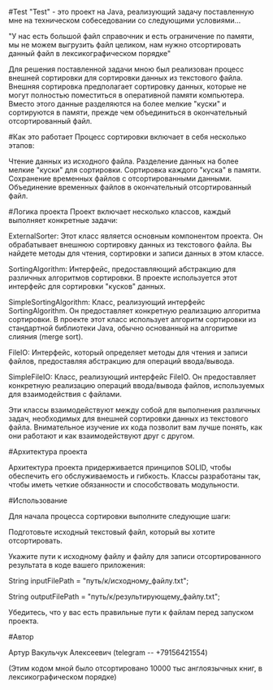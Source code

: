 #Test
"Test" - это проект на Java, реализующий задачу поставленную мне на техническом собеседовании со следующими условиями...

"У нас есть большой файл справочник и есть ограничение по памяти, мы не можем выгрузить файл целиком, нам нужно отсортировать данный файл в лексикографическом порядке"

Для решения поставленной задачи мною был реализован процесс внешней сортировки для сортировки данных из текстового файла. Внешняя сортировка предполагает сортировку данных, которые не могут полностью поместиться в оперативной памяти компьютера. 
Вместо этого данные разделяются на более мелкие "куски" и сортируются в памяти, прежде чем объединиться в окончательный отсортированный файл.

#Как это работает
Процесс сортировки включает в себя несколько этапов:

Чтение данных из исходного файла.
Разделение данных на более мелкие "куски" для сортировки.
Сортировка каждого "куска" в памяти.
Сохранение временных файлов с отсортированными данными.
Объединение временных файлов в окончательный отсортированный файл.

#Логика проекта
Проект включает несколько классов, каждый выполняет конкретные задачи:

ExternalSorter: Этот класс является основным компонентом проекта. Он обрабатывает внешнюю сортировку данных из текстового файла. Вы найдете методы для чтения, сортировки и записи данных в этом классе.

SortingAlgorithm: Интерфейс, предоставляющий абстракцию для различных алгоритмов сортировки. В проекте используется этот интерфейс для сортировки "кусков" данных.

SimpleSortingAlgorithm: Класс, реализующий интерфейс SortingAlgorithm. Он предоставляет конкретную реализацию алгоритма сортировки. В проекте этот класс использует алгоритм сортировки из стандартной библиотеки Java, обычно основанный на алгоритме слияния (merge sort).

FileIO: Интерфейс, который определяет методы для чтения и записи файлов, предоставляя абстракцию для операций ввода/вывода.

SimpleFileIO: Класс, реализующий интерфейс FileIO. Он предоставляет конкретную реализацию операций ввода/вывода файлов, используемых для взаимодействия с файлами.

Эти классы взаимодействуют между собой для выполнения различных задач, необходимых для внешней сортировки данных из текстового файла. Внимательное изучение их кода позволит вам лучше понять, как они работают и как взаимодействуют друг с другом.

#Архитектура проекта

Архитектура проекта придерживается принципов SOLID, чтобы обеспечить его обслуживаемость и гибкость. Классы разработаны так, чтобы иметь четкие обязанности и способствовать модульности.

#Использование

Для начала процесса сортировки выполните следующие шаги:

Подготовьте исходный текстовый файл, который вы хотите отсортировать.

Укажите пути к исходному файлу и файлу для записи отсортированного результата в коде вашего приложения:

String inputFilePath = "путь/к/исходному_файлу.txt";

String outputFilePath = "путь/к/результирующему_файлу.txt";

Убедитесь, что у вас есть правильные пути к файлам перед запуском проекта.


#Автор

Артур Вакульчук Алексеевич (telegram -- +79156421554)

(Этим кодом мной было отсортировано 10000 тыс англоязычных книг, в лексикографическом порядке)


